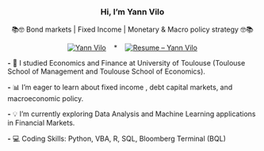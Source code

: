 <div align="center">

### Hi, I’m Yann Vilo

📚🤓 Bond markets | Fixed Income | Monetary & Macro policy strategy 🤓📚

[![Yann Vilo](https://img.shields.io/badge/Yann%20Vilo-LinkedIn-blue)](https://www.linkedin.com/in/yann-vilo/)
&nbsp;&nbsp; * &nbsp;&nbsp;
[![Resume – Yann Vilo](https://img.shields.io/badge/Resume-PDF-informational?style=flat&logo=adobeacrobatreader&logoColor=white&color=E60023)](https://github.com/yyavl/yyavl/raw/main/Resume-YannVilo.pdf)

</div>

**-** 🌱 I studied Economics and Finance at University of Toulouse (Toulouse School of Management and Toulouse School of Economics).

**-** 📊 I’m eager to learn about fixed income , debt capital markets, and macroeconomic policy.  

**-** 💡 I’m currently exploring Data Analysis and Machine Learning applications in Financial Markets.  

**-** 💻 Coding Skills: Python, VBA, R, SQL, Bloomberg Terminal (BQL) 

<!---
yyavl/yyavl is a ✨ special ✨ repository because its `README.md` (this file) appears on your GitHub profile.
You can click the Preview link to take a look at your changes.
--->
